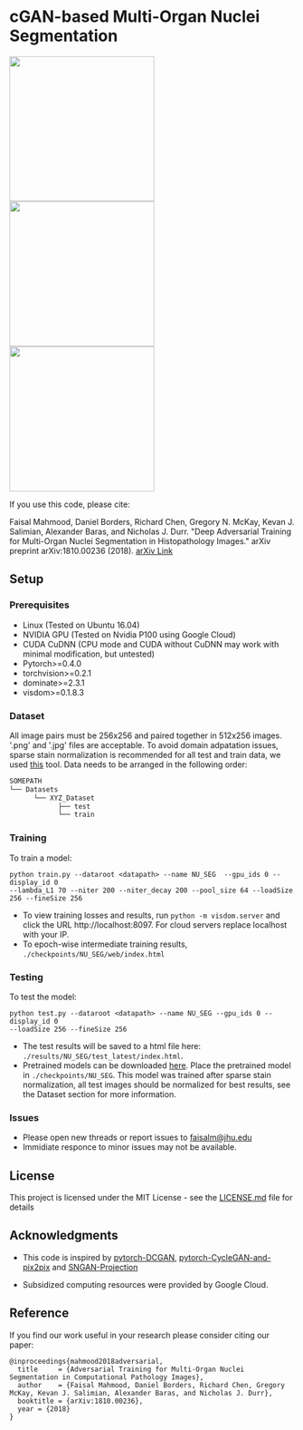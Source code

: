 # cGAN-based Multi-Organ Nuclei Segmentation


<img src="https://github.com/faisalml/NucleiSegmentation/blob/master/imgs/6.gif" width="256"/>    <img src="https://github.com/faisalml/NucleiSegmentation/blob/master/imgs/7.gif" width="256"/>   <img src="https://github.com/faisalml/NucleiSegmentation/blob/master/imgs/8.gif" width="256"/> 


If you use this code, please cite:

Faisal Mahmood, Daniel Borders, Richard Chen, Gregory N. McKay, Kevan J. Salimian, Alexander Baras, and Nicholas J. Durr. "Deep Adversarial Training for Multi-Organ Nuclei Segmentation in Histopathology Images." arXiv preprint arXiv:1810.00236 (2018). [arXiv Link](https://arxiv.org/abs/1810.00236)
 
## Setup

### Prerequisites

- Linux (Tested on Ubuntu 16.04)
- NVIDIA GPU (Tested on Nvidia P100 using Google Cloud)
- CUDA CuDNN (CPU mode and CUDA without CuDNN may work with minimal modification, but untested)
- Pytorch>=0.4.0
- torchvision>=0.2.1
- dominate>=2.3.1
- visdom>=0.1.8.3

### Dataset

All image pairs must be 256x256 and paired together in 512x256 images. '.png' and '.jpg' files are acceptable. 
To avoid domain adpatation issues, sparse stain normalization is recommended for all test and train data, we used [this](https://github.com/abhishekvahadane/CodeRelease_ColorNormalization) tool.
Data needs to be arranged in the following order:

```bash
SOMEPATH 
└── Datasets 
      └── XYZ_Dataset 
            ├── test
            └── train
```

### Training

To train a model:
```
python train.py --dataroot <datapath> --name NU_SEG  --gpu_ids 0 --display_id 0 
--lambda_L1 70 --niter 200 --niter_decay 200 --pool_size 64 --loadSize 256 --fineSize 256
```
- To view training losses and results, run `python -m visdom.server` and click the URL http://localhost:8097. For cloud servers replace localhost with your IP. 
- To epoch-wise intermediate training results, `./checkpoints/NU_SEG/web/index.html`

### Testing

To test the model:
```
python test.py --dataroot <datapath> --name NU_SEG --gpu_ids 0 --display_id 0 
--loadSize 256 --fineSize 256
```
- The test results will be saved to a html file here: `./results/NU_SEG/test_latest/index.html`.
- Pretrained models can be downloaded [here](https://www.dropbox.com/sh/r8kej7ys9dwq2hw/AAC9H6F-0OhMSKi_Y1DX_Zv1a?dl=0). Place the pretrained model in `./checkpoints/NU_SEG`. This model was trained after sparse stain normalization, all test images should be normalized for best results, see the Dataset section for more information. 

### Issues

- Please open new threads or report issues to faisalm@jhu.edu
- Immidiate responce to minor issues may not be available.

## License
This project is licensed under the MIT License - see the [LICENSE.md](LICENSE.md) file for details

## Acknowledgments
- This code is inspired by [pytorch-DCGAN](https://github.com/pytorch/examples/tree/master/dcgan), [pytorch-CycleGAN-and-pix2pix](https://github.com/junyanz/pytorch-CycleGAN-and-pix2pix) and [SNGAN-Projection](https://github.com/pfnet-research/sngan_projection)
* Subsidized computing resources were provided by Google Cloud.

## Reference
If you find our work useful in your research please consider citing our paper:
```
@inproceedings{mahmood2018adversarial,
  title     = {Adversarial Training for Multi-Organ Nuclei Segmentation in Computational Pathology Images},
  author    = {Faisal Mahmood, Daniel Borders, Richard Chen, Gregory McKay, Kevan J. Salimian, Alexander Baras, and Nicholas J. Durr},
  booktitle = {arXiv:1810.00236},
  year = {2018}
}
```
